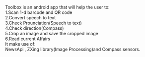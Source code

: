 Toolbox is an android app that will help the user to:<br/>
1.Scan 1-d barcode and QR code<br/>
2.Convert speech to text<br/>
3.Check Prounciation(Speech to text)<br/>
4.Check direction(Compass)<br/>
5.Crop an image and save the cropped image<br/>
6.Read current Affairs<br/>
It make use of:<br/>
NewsApi , ZXing library(Image Processing)and Compass sensors.
